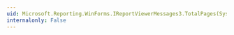 ```yaml
---
uid: Microsoft.Reporting.WinForms.IReportViewerMessages3.TotalPages(System.Int32,Microsoft.Reporting.WinForms.PageCountMode)
internalonly: False
---
```

